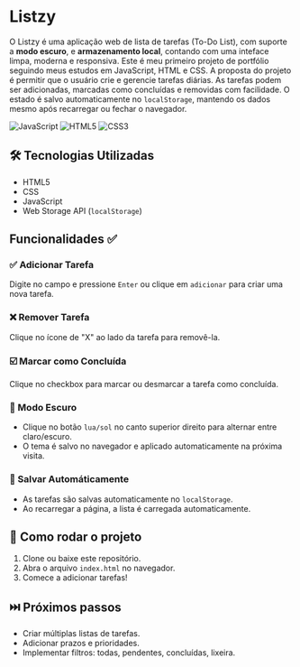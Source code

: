
# Listzy 
O Listzy é uma aplicação web de lista de tarefas (To-Do List), com suporte a **modo escuro**, e **armazenamento local**, contando com uma inteface limpa, moderna e responsiva.
Este é meu primeiro projeto de portfólio seguindo meus estudos em JavaScript, HTML e CSS. A proposta do projeto é permitir que o usuário crie e gerencie tarefas diárias. As tarefas podem ser adicionadas, marcadas como concluídas e removidas com facilidade. O estado é salvo automaticamente no `localStorage`, mantendo os dados mesmo após recarregar ou fechar o navegador.

![JavaScript](https://img.shields.io/badge/javascript-%23323330.svg?style=for-the-badge&logo=javascript&logoColor=%23F7DF1E)
![HTML5](https://img.shields.io/badge/html5-%23E34F26.svg?style=for-the-badge&logo=html5&logoColor=white)
![CSS3](https://img.shields.io/badge/css3-%231572B6.svg?style=for-the-badge&logo=css3&logoColor=white)

## 🛠️ Tecnologias Utilizadas
- HTML5
- CSS
- JavaScript
- Web Storage API (`localStorage`)

## Funcionalidades ✅

### ✅ Adicionar Tarefa

Digite no campo e pressione `Enter` ou clique em `adicionar` para criar uma nova tarefa.


### ❌ Remover Tarefa

Clique no ícone de "X" ao lado da tarefa para removê-la.


### ☑️ Marcar como Concluída

Clique no checkbox para marcar ou desmarcar a tarefa como concluída.


### 🌙 Modo Escuro

- Clique no botão `lua/sol` no canto superior direito para alternar entre claro/escuro.
- O tema é salvo no navegador e aplicado automaticamente na próxima visita.


### 💾 Salvar Automáticamente

- As tarefas são salvas automaticamente no `localStorage`.
- Ao recarregar a página, a lista é carregada automaticamente.


## 📄 Como rodar o projeto

1. Clone ou baixe este repositório.
2. Abra o arquivo `index.html` no navegador.
3. Comece a adicionar tarefas!

## ⏭️ Próximos passos

- Criar múltiplas listas de tarefas.
- Adicionar prazos e prioridades.
- Implementar filtros: todas, pendentes, concluídas, lixeira.
